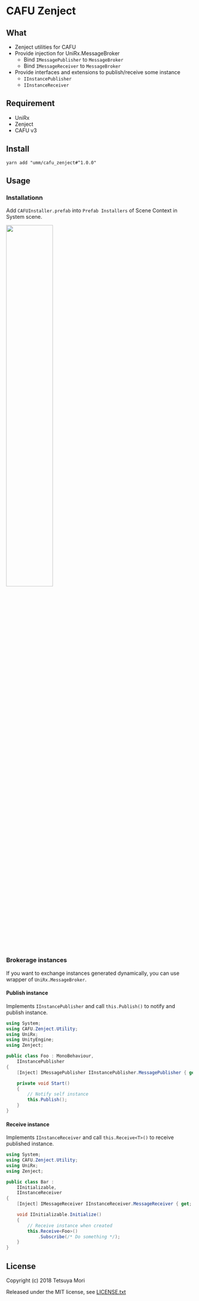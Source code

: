 # CAFU Zenject

## What

* Zenject utilities for CAFU
* Provide injection for UniRx.MessageBroker
    * Bind `IMessagePublisher` to `MessageBroker`
    * Bind `IMessageReceiver` to `MessageBroker`
* Provide interfaces and extensions to publish/receive some instance
    * `IInstancePublisher`
    * `IInstanceReceiver`

## Requirement

* UniRx
* Zenject
* CAFU v3

## Install

```shell
yarn add "umm/cafu_zenject#^1.0.0"
```

## Usage

### Installationn

Add `CAFUInstaller.prefab` into `Prefab Installers` of Scene Context in System scene.

<img src="https://user-images.githubusercontent.com/838945/45548005-b13f8700-b85d-11e8-8b16-f3a4592dd1e4.png" width="50%" />

### Brokerage instances

If you want to exchange instances generated dynamically, you can use wrapper of `UniRx.MessageBroker`.

#### Publish instance

Implements `IInstancePublisher` and call `this.Publish()` to notify and publish instance.

```csharp
using System;
using CAFU.Zenject.Utility;
using UniRx;
using UnityEngine;
using Zenject;

public class Foo : MonoBehaviour,
    IInstancePublisher
{
    [Inject] IMessagePublisher IInstancePublisher.MessagePublisher { get; }

    private void Start()
    {
        // Notify self instance
        this.Publish();
    }
}
```

#### Receive instance

Implements `IInstanceReceiver` and call `this.Receive<T>()` to receive published instance.

```csharp
using System;
using CAFU.Zenject.Utility;
using UniRx;
using Zenject;

public class Bar :
    IInitializable,
    IInstanceReceiver
{
    [Inject] IMessageReceiver IInstanceReceiver.MessageReceiver { get; }

    void IInitializable.Initialize()
    {
        // Receive instance when created
        this.Receive<Foo>()
            .Subscribe(/* Do something */);
    }
}
```

## License

Copyright (c) 2018 Tetsuya Mori

Released under the MIT license, see [LICENSE.txt](LICENSE.txt)

